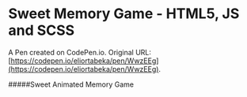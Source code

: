 # Sweet Memory Game - HTML5, JS and SCSS

A Pen created on CodePen.io. Original URL: [https://codepen.io/eliortabeka/pen/WwzEEg](https://codepen.io/eliortabeka/pen/WwzEEg).

#####Sweet Animated Memory Game
